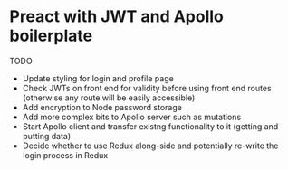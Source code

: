 # Preact with JWT and Apollo boilerplate



TODO
* Update styling for login and profile page
* Check JWTs on front end for validity before using front end routes (otherwise any route will be easily accessible)
* Add encryption to Node password storage
* Add more complex bits to Apollo server such as mutations
* Start Apollo client and transfer existng functionality to it (getting and putting data)
* Decide whether to use Redux along-side and potentially re-write the login process in Redux

